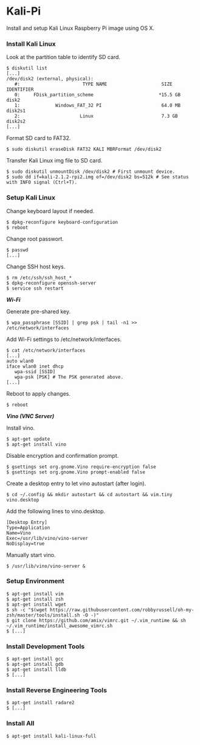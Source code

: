 # Kali-Pi

Install and setup Kali Linux Raspberry Pi image using OS X.

### Install Kali Linux

Look at the partition table to identify SD card.

```
$ diskutil list
[...]
/dev/disk2 (external, physical):
   #:                       TYPE NAME                    SIZE       IDENTIFIER
   0:     FDisk_partition_scheme                        *15.5 GB    disk2
   1:             Windows_FAT_32 PI                      64.0 MB    disk2s1
   2:                      Linux                         7.3 GB     disk2s2
[...]
```

Format SD card to FAT32.

```
$ sudo diskutil eraseDisk FAT32 KALI MBRFormat /dev/disk2
```

Transfer Kali Linux img file to SD card.

```
$ sudo diskutil unmountDisk /dev/disk2 # First unmount device.
$ sudo dd if=kali-2.1.2-rpi2.img of=/dev/disk2 bs=512k # See status with INFO signal (Ctrl+T).
```

### Setup Kali Linux

Change keyboard layout if needed.

```
$ dpkg-reconfigure keyboard-configuration
$ reboot
```

Change root passwort.

```
$ passwd
[...]
```

Change SSH host keys.

```
$ rm /etc/ssh/ssh_host_*
$ dpkg-reconfigure openssh-server
$ service ssh restart
```

***Wi-Fi***

Generate pre-shared key.

```
$ wpa_passphrase [SSID] | grep psk | tail -n1 >> /etc/network/interfaces
```

Add Wi-Fi settings to /etc/network/interfaces.

```
$ cat /etc/network/interfaces
[...]
auto wlan0
iface wlan0 inet dhcp
   wpa-ssid [SSID]
   wpa-psk [PSK] # The PSK generated above.
[...]
```

Reboot to apply changes.

```
$ reboot
```

***Vino (VNC Server)***

Install vino.

```
$ apt-get update
$ apt-get install vino
```

Disable encryption and confirmation prompt.

```
$ gsettings set org.gnome.Vino require-encryption false
$ gsettings set org.gnome.Vino prompt-enabled false
```

Create a desktop entry to let vino autostart (after login).

```
$ cd ~/.config && mkdir autostart && cd autostart && vim.tiny vino.desktop 
```

Add the following lines to vino.desktop.

```
[Desktop Entry]
Type=Application
Name=Vino
Exec=/usr/lib/vino/vino-server
NoDisplay=true
```

Manually start vino.

```
$ /usr/lib/vino/vino-server &
```

### Setup Environment

```
$ apt-get install vim
$ apt-get install zsh
$ apt-get install wget
$ sh -c "$(wget https://raw.githubusercontent.com/robbyrussell/oh-my-zsh/master/tools/install.sh -O -)"
$ git clone https://github.com/amix/vimrc.git ~/.vim_runtime && sh ~/.vim_runtime/install_awesome_vimrc.sh
$ [...]
```

### Install Development Tools

```
$ apt-get install gcc
$ apt-get install gdb
$ apt-get install lldb
$ [...]
```

### Install Reverse Engineering Tools

```
$ apt-get install radare2
$ [...]
```

### Install All

```
$ apt-get install kali-linux-full
```
